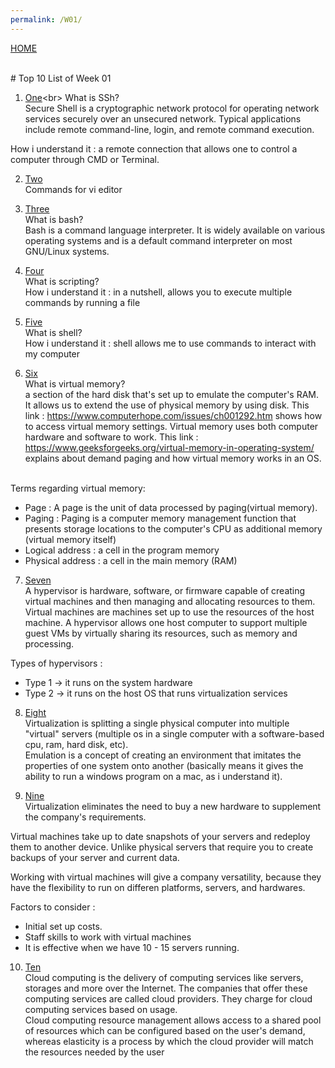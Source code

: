 ```yaml
---
permalink: /W01/
---
```

[HOME](../)

<br>
# Top 10 List of Week 01

1. [One](https://en.wikipedia.org/wiki/Ssh_(Secure_Shell))<br>
What is SSh?<br>
Secure Shell is a cryptographic network protocol for operating network services securely over an unsecured network. Typical applications include remote command-line, login, and remote command execution.<br>

How i understand it : a remote connection that allows one to control a computer through CMD or Terminal.

2. [Two](https://www.guru99.com/the-vi-editor.html)<br>
Commands for vi editor

3. [Three](https://linuxconfig.org/bash-scripting-tutorial-for-beginners)<br>
What is bash?<br>
Bash is a command language interpreter. It is widely available on various operating systems and is a default command interpreter on most GNU/Linux systems.

4. [Four](https://linuxconfig.org/bash-scripting-tutorial-for-beginners)<br>
What is scripting?<br>
How i understand it : in a nutshell, allows you to execute multiple commands by running a file

5. [Five](https://linuxconfig.org/bash-scripting-tutorial-for-beginners)<br>
What is shell?<br>
How i understand it : shell allows me to use commands to interact with my computer

6. [Six](https://www.tutorialspoint.com/operating_system/os_virtual_memory.htm)<br>
What is virtual memory?<br>
a section of the hard disk that's set up to emulate the computer's RAM. It allows us to extend the use of physical memory by using disk. This link : https://www.computerhope.com/issues/ch001292.htm shows how to access virtual memory settings. Virtual memory uses both computer hardware and software to work. This link : https://www.geeksforgeeks.org/virtual-memory-in-operating-system/ explains about demand paging and how virtual memory works in an OS.<br><br>


Terms regarding virtual memory:
- Page : A page is the unit of data processed by paging(virtual memory).
- Paging : Paging is a computer memory management function that presents storage locations to the computer's CPU as additional memory (virtual memory itself)
- Logical address : a cell in the program memory 
- Physical address : a cell in the main memory (RAM)


7. [Seven](https://www.dnsstuff.com/what-is-hypervisor)<br>
A hypervisor is hardware, software, or firmware capable of creating virtual machines and then managing and allocating resources to them. Virtual machines are machines set up to use the resources of the host machine. A hypervisor allows one host computer to support multiple guest VMs by virtually sharing its resources, such as memory and processing.<br>

Types of hypervisors :
- Type 1 -> it runs on the system hardware
- Type 2 -> it runs on the host OS that runs virtualization services

8. [Eight](https://www.hitechnectar.com/blogs/virtualization-emulation/)<br>
Virtualization is splitting a single physical computer into multiple "virtual" servers (multiple os in a single computer with a software-based cpu, ram, hard disk, etc).<br>
Emulation is a concept of creating an environment that imitates the properties of one system onto another (basically means it gives the ability to run a windows program on a mac, as i understand it).<br>

9. [Nine](https://www.techadvisory.org/2019/07/advantages-and-costs-of-virtualization/)<br>
Virtualization eliminates the need to buy a new hardware to supplement the company's requirements. 

Virtual machines take up to date snapshots of your servers and redeploy them to another device. Unlike physical servers that require you to create backups of your server and current data.

Working with virtual machines will give a company versatility, because they have the flexibility to run on differen platforms, servers, and hardwares.

Factors to consider :

- Initial set up costs.
- Staff skills to work with virtual machines
- It is effective when we have 10 - 15 servers running.



10. [Ten](https://www.esds.co.in/blog/cloud-computing-types-cloud/#sthash.UxuMipCh.dpbs)<br>
Cloud computing is the delivery of computing services like servers, storages and more over the Internet. The companies that offer these computing services are called cloud providers. They charge for cloud computing services based on usage.<br> 
Cloud computing resource management allows access to a shared pool of resources which can be configured based on the user's demand, whereas elasticity is a process by which the cloud provider will match the resources needed by the user

